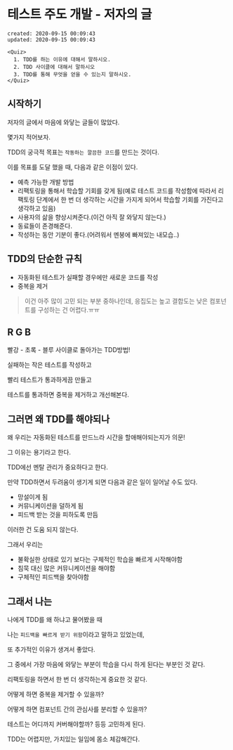 # 테스트 주도 개발 - 저자의 글

```text
created: 2020-09-15 00:09:43
updated: 2020-09-15 00:09:43
```

```text
<Quiz>
  1. TDD를 하는 이유에 대해서 말하시오.
  2. TDD 사이클에 대해서 말하시오
  3. TDD를 통해 무엇을 얻을 수 있는지 말하시오.
</Quiz>
```

## 시작하기

저자의 글에서 마음에 와닿는 글들이 많았다.

몇가지 적어보자.

TDD의 궁극적 목표는 `작동하는 깔끔한 코드`를 만드는 것이다.

이를 목표를 도달 했을 때, 다음과 같은 이점이 있다.

- 예측 가능한 개발 방법
- 리팩토링을 통해서 학습할 기회를 갖게 됨(예로 테스트 코드를 작성함에 따라서 리팩토링 단계에서 한 번 더 생각하는 시간을 가지게 되어서 학습할 기회를 가진다고 생각하고 있음)
- 사용자의 삶을 향상시켜준다.(이건 아직 잘 와닿지 않는다.)
- 동료들이 존경해준다.
- 작성하는 동안 기분이 좋다.(어려워서 멘붕에 빠져있는 내모습..)

## TDD의 단순한 규칙

- 자동화된 테스트가 실패할 경우에만 새로운 코드를 작성
- 중복을 제거

> 이건 아주 많이 고민 되는 부분 중하나인데, 응집도는 높고 결합도는 낮은 컴포넌트를 구성하는 건 어렵다.ㅠㅠ

## R G B

빨강 - 초록 - 블루 사이클로 돌아가는 TDD방법!

실패하는 작은 테스트를 작성하고

빨리 테스트가 통과하게끔 만들고

테스트를 통과하면 중복을 제거하고 개선해본다.

## 그러면 왜 TDD를 해야되나

왜 우리는 자동화된 테스트를 만드느라 시간을 할애해야되는지가 의문!

그 이유는 용기라고 한다.

TDD에선 멘탈 관리가 중요하다고 한다.

만약 TDD하면서 두려움이 생기게 되면 다음과 같은 일이 일어날 수도 있다.

- 망설이게 됨
- 커뮤니케이션을 덜하게 됨
- 피드백 받는 것을 피하도록 만듬

이러한 건 도움 되지 않는다.

그래서 우리는

- 불확실한 상태로 있기 보다는 구체적인 학습을 빠르게 시작해야함
- 침묵 대신 많은 커뮤니케이션을 해야함
- 구체적인 피드백을 찾아야함

## 그래서 나는

나에게 TDD를 왜 하냐고 물어봤을 때

나는 `피드백을 빠르게 받기 위함`이라고 말하고 있었는데,

또 추가적인 이유가 생겨서 좋았다.

그 중에서 가장 마음에 와닿는 부분이 학습을 다시 하게 된다는 부분인 것 같다.

리팩토링을 하면서 한 번 더 생각하는게 중요한 것 같다.

어떻게 하면 중복을 제거할 수 있을까?

어떻게 하면 컴포넌트 간의 관심사를 분리할 수 있을까?

테스트는 어디까지 커버해야할까? 등등 고민하게 된다.

TDD는 어렵지만, 가치있는 일임에 몸소 체감해간다.
